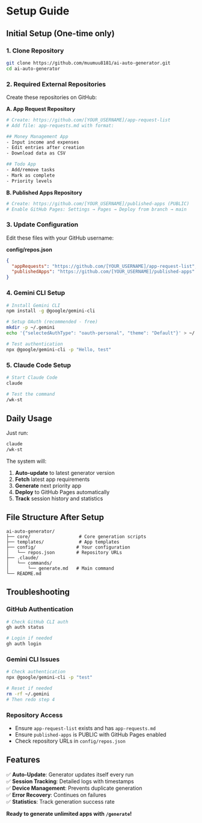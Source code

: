 # Setup Guide

## Initial Setup (One-time only)

### 1. Clone Repository
```bash
git clone https://github.com/muumuu8181/ai-auto-generator.git
cd ai-auto-generator
```

### 2. Required External Repositories
Create these repositories on GitHub:

**A. App Request Repository**
```bash
# Create: https://github.com/[YOUR_USERNAME]/app-request-list
# Add file: app-requests.md with format:

## Money Management App
- Input income and expenses
- Edit entries after creation
- Download data as CSV

## Todo App
- Add/remove tasks
- Mark as complete
- Priority levels
```

**B. Published Apps Repository**
```bash
# Create: https://github.com/[YOUR_USERNAME]/published-apps (PUBLIC)
# Enable GitHub Pages: Settings → Pages → Deploy from branch → main
```

### 3. Update Configuration
Edit these files with your GitHub username:

**config/repos.json**
```json
{
  "appRequests": "https://github.com/[YOUR_USERNAME]/app-request-list",
  "publishedApps": "https://github.com/[YOUR_USERNAME]/published-apps"
}
```

### 4. Gemini CLI Setup
```bash
# Install Gemini CLI
npm install -g @google/gemini-cli

# Setup OAuth (recommended - free)
mkdir -p ~/.gemini
echo '{"selectedAuthType": "oauth-personal", "theme": "Default"}' > ~/.gemini/settings.json

# Test authentication
npx @google/gemini-cli -p "Hello, test"
```

### 5. Claude Code Setup
```bash
# Start Claude Code
claude

# Test the command
/wk-st
```

## Daily Usage

Just run:
```bash
claude
/wk-st
```

The system will:
1. **Auto-update** to latest generator version
2. **Fetch** latest app requirements  
3. **Generate** next priority app
4. **Deploy** to GitHub Pages automatically
5. **Track** session history and statistics

## File Structure After Setup

```
ai-auto-generator/
├── core/                  # Core generation scripts
├── templates/             # App templates  
├── config/               # Your configuration
│   └── repos.json        # Repository URLs
├── .claude/
│   └── commands/
│       └── generate.md   # Main command
└── README.md
```

## Troubleshooting

### GitHub Authentication
```bash
# Check GitHub CLI auth
gh auth status

# Login if needed
gh auth login
```

### Gemini CLI Issues
```bash
# Check authentication
npx @google/gemini-cli -p "test"

# Reset if needed
rm -rf ~/.gemini
# Then redo step 4
```

### Repository Access
- Ensure `app-request-list` exists and has `app-requests.md`
- Ensure `published-apps` is PUBLIC with GitHub Pages enabled
- Check repository URLs in `config/repos.json`

## Features

✅ **Auto-Update**: Generator updates itself every run  
✅ **Session Tracking**: Detailed logs with timestamps  
✅ **Device Management**: Prevents duplicate generation  
✅ **Error Recovery**: Continues on failures  
✅ **Statistics**: Track generation success rate  

**Ready to generate unlimited apps with `/generate`!**